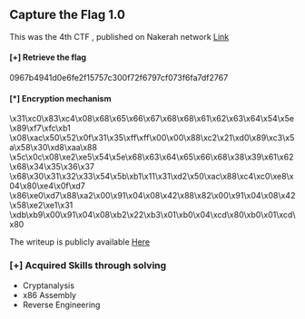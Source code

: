 ## Capture the Flag 1.0

This was the 4th CTF , published on Nakerah network [Link](https://www.nakerah.net/index.php?threads/ctf-0x04-closed.116/)

#### [+] Retrieve the flag
0967b4941d0e6fe2f15757c300f72f6797cf073f6fa7df2767

#### [*] Encryption mechanism
\x31\xc0\x83\xc4\x08\x68\x65\x66\x67\x68\x68\x61\x62\x63\x64\x54\x5e\x89\xf7\xfc\xb1
\x08\xac\x50\x52\x0f\x31\x35\xff\xff\x00\x00\x88\xc2\x21\xd0\x89\xc3\x5a\x58\x30\xd8\xaa\x88
\x5c\x0c\x08\xe2\xe5\x54\x5e\x68\x63\x64\x65\x66\x68\x38\x39\x61\x62\x68\x34\x35\x36\x37
\x68\x30\x31\x32\x33\x54\x5b\xb1\x11\x31\xd2\x50\xac\x88\xc4\xc0\xe8\x04\x80\xe4\x0f\xd7
\x86\xe0\xd7\x88\xa2\x00\x91\x04\x08\x42\x88\x82\x00\x91\x04\x08\x42\x58\xe2\xe1\x31
\xdb\xb9\x00\x91\x04\x08\xb2\x22\xb3\x01\xb0\x04\xcd\x80\xb0\x01\xcd\x80

The writeup is publicly available [Here](https://www.nakerah.net/index.php?resources/nakerah-ctf-0x04-write-up.204/)

### [+] Acquired Skills through solving
- Cryptanalysis
- x86 Assembly
- Reverse Engineering
